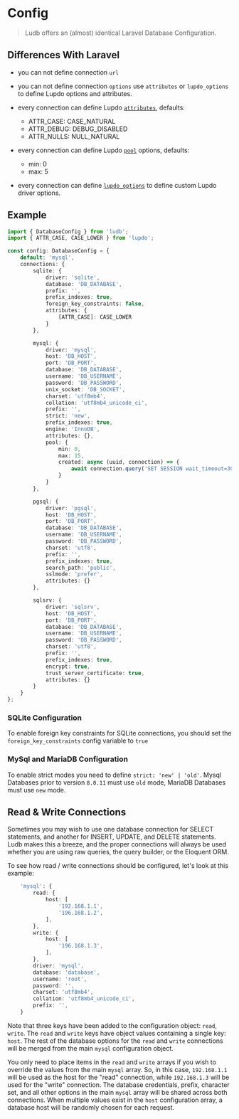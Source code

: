 # Config

> Ludb offers an (almost) identical Laravel Database Configuration.

## Differences With Laravel

-   you can not define connection `url`
-   you can not define connection `options` use `attributes` or `lupdo_options` to define Lupdo options and attributes.
-   every connection can define Lupdo [`attributes`](https://www.npmjs.com/package/lupdo#pdo-constants--attributes), defaults:

    -   ATTR_CASE: CASE_NATURAL
    -   ATTR_DEBUG: DEBUG_DISABLED
    -   ATTR_NULLS: NULL_NATURAL

-   every connection can define Lupdo [`pool`](https://www.npmjs.com/package/lupdo#pool-options) options, defaults:

    -   min: 0
    -   max: 5

-   every connection can define [`lupdo_options`](https://github.com/Lupennat/lupdo/blob/HEAD/DRIVER.md) to define custom Lupdo driver options.

## Example

```ts
import { DatabaseConfig } from 'ludb';
import { ATTR_CASE, CASE_LOWER } from 'lupdo';

const config: DatabaseConfig = {
    default: 'mysql',
    connections: {
        sqlite: {
            driver: 'sqlite',
            database: 'DB_DATABASE',
            prefix: '',
            prefix_indexes: true,
            foreign_key_constraints: false,
            attributes: {
                [ATTR_CASE]: CASE_LOWER
            }
        },

        mysql: {
            driver: 'mysql',
            host: 'DB_HOST',
            port: 'DB_PORT',
            database: 'DB_DATABASE',
            username: 'DB_USERNAME',
            password: 'DB_PASSWORD',
            unix_socket: 'DB_SOCKET',
            charset: 'utf8mb4',
            collation: 'utf8mb4_unicode_ci',
            prefix: '',
            strict: 'new',
            prefix_indexes: true,
            engine: 'InnoDB',
            attributes: {},
            pool: {
                min: 0,
                max: 15,
                created: async (uuid, connection) => {
                    await connection.query('SET SESSION wait_timeout=30');
                }
            }
        },

        pgsql: {
            driver: 'pgsql',
            host: 'DB_HOST',
            port: 'DB_PORT',
            database: 'DB_DATABASE',
            username: 'DB_USERNAME',
            password: 'DB_PASSWORD',
            charset: 'utf8',
            prefix: '',
            prefix_indexes: true,
            search_path: 'public',
            sslmode: 'prefer',
            attributes: {}
        },

        sqlsrv: {
            driver: 'sqlsrv',
            host: 'DB_HOST',
            port: 'DB_PORT',
            database: 'DB_DATABASE',
            username: 'DB_USERNAME',
            password: 'DB_PASSWORD',
            charset: 'utf8',
            prefix: '',
            prefix_indexes: true,
            encrypt: true,
            trust_server_certificate: true,
            attributes: {}
        }
    }
};
```

### SQLite Configuration

To enable foreign key constraints for SQLite connections, you should set the `foreign_key_constraints` config variable to `true`

### MySql and MariaDB Configuration

To enable strict modes you need to define `strict: 'new' | 'old'`. Mysql Databases prior to version `8.0.11` must use `old` mode, MariaDB Databases must use `new` mode.

## Read & Write Connections

Sometimes you may wish to use one database connection for SELECT statements, and another for INSERT, UPDATE, and DELETE statements. Ludb makes this a breeze, and the proper connections will always be used whether you are using raw queries, the query builder, or the Eloquent ORM.

To see how read / write connections should be configured, let's look at this example:

```ts
    'mysql': {
        read: {
            host: [
                '192.168.1.1',
                '196.168.1.2',
            ],
        },
        write: {
            host: [
                '196.168.1.3',
            ],
        },
        driver: 'mysql',
        database: 'database',
        username: 'root',
        password: '',
        charset: 'utf8mb4',
        collation: 'utf8mb4_unicode_ci',
        prefix: '',
    }
```

Note that three keys have been added to the configuration object: `read`, `write`. The `read` and `write` keys have object values containing a single key: `host`. The rest of the database options for the `read` and `write` connections will be merged from the main `mysql` configuration object.

You only need to place items in the `read` and `write` arrays if you wish to override the values from the main `mysql` array. So, in this case, `192.168.1.1` will be used as the host for the "read" connection, while `192.168.1.3` will be used for the "write" connection. The database credentials, prefix, character set, and all other options in the main `mysql` array will be shared across both connections. When multiple values exist in the `host` configuration array, a database host will be randomly chosen for each request.
